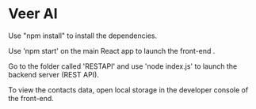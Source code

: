 # Veer AI

Use "npm install" to install the dependencies.


Use 'npm start' on the main React app to launch the front-end .


Go to the folder called 'RESTAPI' and use 'node index.js' to launch the backend server (REST API).


To view the contacts data, open local storage in the developer console of the front-end.
